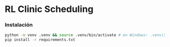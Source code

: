 # RL Clinic Scheduling


### Instalación
```bash
python -m venv .venv && source .venv/bin/activate # en Windows: .venv\Scripts\activate
pip install -r requirements.txt